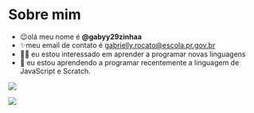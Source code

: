 # Sobre mim
- 😉olá meu nome é **@gabyy29zinhaa**
- ✨meu email de contato é gabrielly.rocato@escola.pr.gov.br
- 👍🏻 eu estou interessado em aprender a programar novas linguagens
- 🌱 eu estou aprendendo a programar recentemente a linguagem de JavaScript e Scratch.

![](https://img.shields.io/badge/JavaScript-323330?style=for-the-badge&logo=javascript&logoColor=F7DF1E)

![](https://img.shields.io/badge/Scratch-4D97FF?style=for-the-badge&logo=Scratch&logoColor=white)
